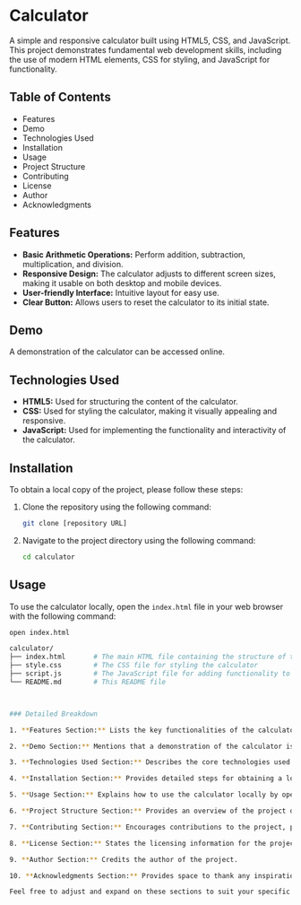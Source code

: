 # Calculator

A simple and responsive calculator built using HTML5, CSS, and JavaScript. This project demonstrates fundamental web development skills, including the use of modern HTML elements, CSS for styling, and JavaScript for functionality.

## Table of Contents

- Features
- Demo
- Technologies Used
- Installation
- Usage
- Project Structure
- Contributing
- License
- Author
- Acknowledgments

## Features

- **Basic Arithmetic Operations:** Perform addition, subtraction, multiplication, and division.
- **Responsive Design:** The calculator adjusts to different screen sizes, making it usable on both desktop and mobile devices.
- **User-friendly Interface:** Intuitive layout for easy use.
- **Clear Button:** Allows users to reset the calculator to its initial state.

## Demo

A demonstration of the calculator can be accessed online.

## Technologies Used

- **HTML5:** Used for structuring the content of the calculator.
- **CSS:** Used for styling the calculator, making it visually appealing and responsive.
- **JavaScript:** Used for implementing the functionality and interactivity of the calculator.

## Installation

To obtain a local copy of the project, please follow these steps:

1. Clone the repository using the following command:
    ```bash
    git clone [repository URL]
    ```
2. Navigate to the project directory using the following command:
    ```bash
    cd calculator
    ```

## Usage

To use the calculator locally, open the `index.html` file in your web browser with the following command:

```bash
open index.html

calculator/
├── index.html       # The main HTML file containing the structure of the calculator
├── style.css        # The CSS file for styling the calculator
├── script.js        # The JavaScript file for adding functionality to the calculator
└── README.md        # This README file



### Detailed Breakdown

1. **Features Section:** Lists the key functionalities of the calculator, emphasizing its basic arithmetic operations, responsive design, user-friendly interface, and the presence of a clear button.

2. **Demo Section:** Mentions that a demonstration of the calculator is available online.

3. **Technologies Used Section:** Describes the core technologies used in the project, including HTML5 for structure, CSS for styling, and JavaScript for functionality.

4. **Installation Section:** Provides detailed steps for obtaining a local copy of the project, including commands to clone the repository and navigate to the project directory.

5. **Usage Section:** Explains how to use the calculator locally by opening the `index.html` file in a web browser.

6. **Project Structure Section:** Provides an overview of the project directory, explaining the purpose of each file.

7. **Contributing Section:** Encourages contributions to the project, providing guidelines for reporting issues or submitting pull requests.

8. **License Section:** States the licensing information for the project, referring to the LICENSE file for more details.

9. **Author Section:** Credits the author of the project.

10. **Acknowledgments Section:** Provides space to thank any inspirations, tutorials, collaborators, or supporters who helped with the project.

Feel free to adjust and expand on these sections to suit your specific project needs!

